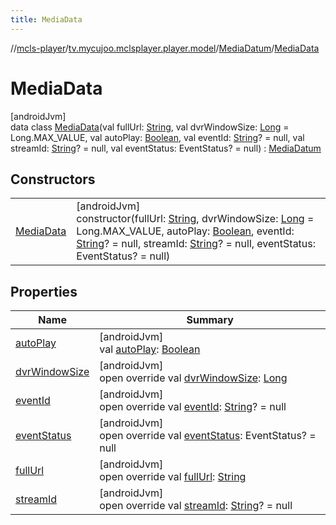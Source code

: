 ```yaml
---
title: MediaData
---
```

//[mcls-player](../../../../index.html)/[tv.mycujoo.mclsplayer.player.model](../../index.html)/[MediaDatum](../index.html)/[MediaData](index.html)



# MediaData



[androidJvm]\
data class [MediaData](index.html)(val fullUrl: [String](https://kotlinlang.org/api/latest/jvm/stdlib/kotlin/-string/index.html), val dvrWindowSize: [Long](https://kotlinlang.org/api/latest/jvm/stdlib/kotlin/-long/index.html) = Long.MAX_VALUE, val autoPlay: [Boolean](https://kotlinlang.org/api/latest/jvm/stdlib/kotlin/-boolean/index.html), val eventId: [String](https://kotlinlang.org/api/latest/jvm/stdlib/kotlin/-string/index.html)? = null, val streamId: [String](https://kotlinlang.org/api/latest/jvm/stdlib/kotlin/-string/index.html)? = null, val eventStatus: EventStatus? = null) : [MediaDatum](../index.html)



## Constructors


| | |
|---|---|
| [MediaData](-media-data.html) | [androidJvm]<br>constructor(fullUrl: [String](https://kotlinlang.org/api/latest/jvm/stdlib/kotlin/-string/index.html), dvrWindowSize: [Long](https://kotlinlang.org/api/latest/jvm/stdlib/kotlin/-long/index.html) = Long.MAX_VALUE, autoPlay: [Boolean](https://kotlinlang.org/api/latest/jvm/stdlib/kotlin/-boolean/index.html), eventId: [String](https://kotlinlang.org/api/latest/jvm/stdlib/kotlin/-string/index.html)? = null, streamId: [String](https://kotlinlang.org/api/latest/jvm/stdlib/kotlin/-string/index.html)? = null, eventStatus: EventStatus? = null) |


## Properties


| Name | Summary |
|---|---|
| [autoPlay](auto-play.html) | [androidJvm]<br>val [autoPlay](auto-play.html): [Boolean](https://kotlinlang.org/api/latest/jvm/stdlib/kotlin/-boolean/index.html) |
| [dvrWindowSize](dvr-window-size.html) | [androidJvm]<br>open override val [dvrWindowSize](dvr-window-size.html): [Long](https://kotlinlang.org/api/latest/jvm/stdlib/kotlin/-long/index.html) |
| [eventId](event-id.html) | [androidJvm]<br>open override val [eventId](event-id.html): [String](https://kotlinlang.org/api/latest/jvm/stdlib/kotlin/-string/index.html)? = null |
| [eventStatus](event-status.html) | [androidJvm]<br>open override val [eventStatus](event-status.html): EventStatus? = null |
| [fullUrl](full-url.html) | [androidJvm]<br>open override val [fullUrl](full-url.html): [String](https://kotlinlang.org/api/latest/jvm/stdlib/kotlin/-string/index.html) |
| [streamId](stream-id.html) | [androidJvm]<br>open override val [streamId](stream-id.html): [String](https://kotlinlang.org/api/latest/jvm/stdlib/kotlin/-string/index.html)? = null |

